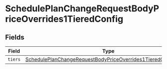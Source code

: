 # SchedulePlanChangeRequestBodyPriceOverrides1TieredConfig


## Fields

| Field                                                                                                                                                       | Type                                                                                                                                                        | Required                                                                                                                                                    | Description                                                                                                                                                 |
| ----------------------------------------------------------------------------------------------------------------------------------------------------------- | ----------------------------------------------------------------------------------------------------------------------------------------------------------- | ----------------------------------------------------------------------------------------------------------------------------------------------------------- | ----------------------------------------------------------------------------------------------------------------------------------------------------------- |
| `tiers`                                                                                                                                                     | [SchedulePlanChangeRequestBodyPriceOverrides1TieredConfigTiers](../../models/operations/scheduleplanchangerequestbodypriceoverrides1tieredconfigtiers.md)[] | :heavy_minus_sign:                                                                                                                                          | N/A                                                                                                                                                         |